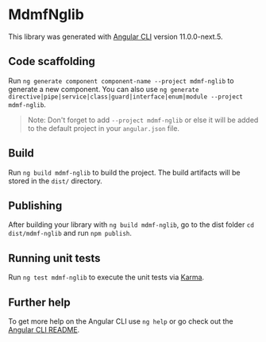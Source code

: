 # MdmfNglib

This library was generated with [Angular CLI](https://github.com/angular/angular-cli) version 11.0.0-next.5.

## Code scaffolding

Run `ng generate component component-name --project mdmf-nglib` to generate a new component. You can also use `ng generate directive|pipe|service|class|guard|interface|enum|module --project mdmf-nglib`.
> Note: Don't forget to add `--project mdmf-nglib` or else it will be added to the default project in your `angular.json` file. 

## Build

Run `ng build mdmf-nglib` to build the project. The build artifacts will be stored in the `dist/` directory.

## Publishing

After building your library with `ng build mdmf-nglib`, go to the dist folder `cd dist/mdmf-nglib` and run `npm publish`.

## Running unit tests

Run `ng test mdmf-nglib` to execute the unit tests via [Karma](https://karma-runner.github.io).

## Further help

To get more help on the Angular CLI use `ng help` or go check out the [Angular CLI README](https://github.com/angular/angular-cli/blob/master/README.md).
